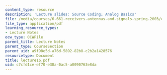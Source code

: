 ```yaml
---
content_type: resource
description: 'Lecture slides: Source Coding; Analog Basics'
file: /media/courses/6-661-receivers-antennas-and-signals-spring-2003/c7cfd1ceef70e38a0ac5a0090763e8da_lecture16.pdf
file_type: application/pdf
learning_resource_types:
- Lecture Notes
ocw_type: OCWFile
parent_title: Lecture Notes
parent_type: CourseSection
parent_uid: a9f98e5d-a76d-5892-82b8-c2b2a1428576
resourcetype: Document
title: lecture16.pdf
uid: c7cfd1ce-ef70-e38a-0ac5-a0090763e8da
---
```

